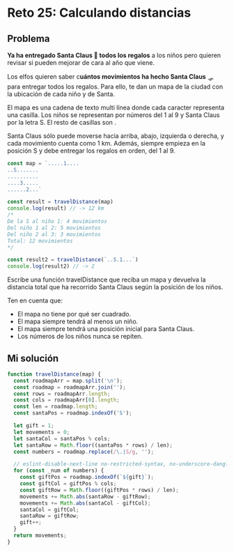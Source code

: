 # Reto 25: Calculando distancias

## Problema

**Ya ha entregado Santa Claus 🎅 todos los regalos** a los niños pero quieren revisar si pueden mejorar de cara al año que viene.

Los elfos quieren saber c**uántos movimientos ha hecho Santa Claus** 🛷 para entregar todos los regalos. Para ello, te dan un mapa de la ciudad con la ubicación de cada niño y de Santa.

El mapa es una cadena de texto multi línea donde cada caracter representa una casilla. Los niños se representan por números del 1 al 9 y Santa Claus por la letra S. El resto de casillas son .

Santa Claus sólo puede moverse hacia arriba, abajo, izquierda o derecha, y cada movimiento cuenta como 1 km. Además, siempre empieza en la posición S y debe entregar los regalos en orden, del 1 al 9.

```js
const map = `.....1....
..S.......
..........
....3.....
......2...`

const result = travelDistance(map)
console.log(result) // -> 12 km
/*
De la S al niño 1: 4 movimientos
Del niño 1 al 2: 5 movimientos
Del niño 2 al 3: 3 movimientos
Total: 12 movimientos
*/

const result2 = travelDistance(`..S.1...`)
console.log(result2) // -> 2
```

Escribe una función travelDistance que reciba un mapa y devuelva la distancia total que ha recorrido Santa Claus según la posición de los niños.

Ten en cuenta que:

- El mapa no tiene por qué ser cuadrado.
- El mapa siempre tendrá al menos un niño.
- El mapa siempre tendrá una posición inicial para Santa Claus.
- Los números de los niños nunca se repiten.

## Mi solución

```js
function travelDistance(map) {
  const roadmapArr = map.split('\n');
  const roadmap = roadmapArr.join('');
  const rows = roadmapArr.length;
  const cols = roadmapArr[0].length;
  const len = roadmap.length;
  const santaPos = roadmap.indexOf('S');

  let gift = 1;
  let movements = 0;
  let santaCol = santaPos % cols;
  let santaRow = Math.floor((santaPos * rows) / len);
  const numbers = roadmap.replace(/\.|S/g, '');

  // eslint-disable-next-line no-restricted-syntax, no-underscore-dangle, no-unused-vars
  for (const _num of numbers) {
    const giftPos = roadmap.indexOf(`${gift}`);
    const giftCol = giftPos % cols;
    const giftRow = Math.floor((giftPos * rows) / len);
    movements += Math.abs(santaRow - giftRow);
    movements += Math.abs(santaCol - giftCol);
    santaCol = giftCol;
    santaRow = giftRow;
    gift++;
  }
  return movements;
}
```

